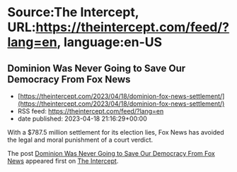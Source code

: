 # Source:The Intercept, URL:https://theintercept.com/feed/?lang=en, language:en-US

## Dominion Was Never Going to Save Our Democracy From Fox News
 - [https://theintercept.com/2023/04/18/dominion-fox-news-settlement/](https://theintercept.com/2023/04/18/dominion-fox-news-settlement/)
 - RSS feed: https://theintercept.com/feed/?lang=en
 - date published: 2023-04-18 21:16:29+00:00

<p>With a $787.5 million settlement for its election lies, Fox News has avoided the legal and moral punishment of a court verdict.</p>
<p>The post <a href="https://theintercept.com/2023/04/18/dominion-fox-news-settlement/" rel="nofollow">Dominion Was Never Going to Save Our Democracy From Fox News</a> appeared first on <a href="https://theintercept.com" rel="nofollow">The Intercept</a>.</p>

